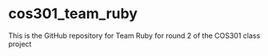 # cos301_team_ruby
This is the GitHub repository for Team Ruby for round 2 of the COS301 class project
